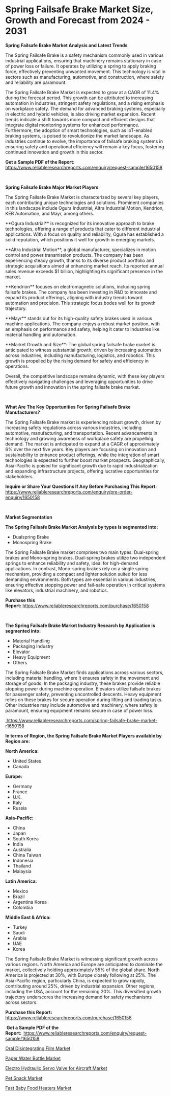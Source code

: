<p><h1>Spring Failsafe Brake Market Size, Growth and Forecast from 2024 - 2031</h1></p><p><strong>Spring Failsafe Brake Market Analysis and Latest Trends</strong></p>
<p><p>The Spring Failsafe Brake is a safety mechanism commonly used in various industrial applications, ensuring that machinery remains stationary in case of power loss or failure. It operates by utilizing a spring to apply braking force, effectively preventing unwanted movement. This technology is vital in sectors such as manufacturing, automotive, and construction, where safety and reliability are paramount.</p><p>The Spring Failsafe Brake Market is expected to grow at a CAGR of 11.4% during the forecast period. This growth can be attributed to increasing automation in industries, stringent safety regulations, and a rising emphasis on workplace safety. The demand for advanced braking systems, especially in electric and hybrid vehicles, is also driving market expansion. Recent trends indicate a shift towards more compact and efficient designs that integrate digital monitoring systems for enhanced performance. Furthermore, the adoption of smart technologies, such as IoT-enabled braking systems, is poised to revolutionize the market landscape. As industries continue to evolve, the importance of failsafe braking systems in ensuring safety and operational efficiency will remain a key focus, fostering continued innovation and growth in this sector.</p></p>
<p><strong>Get a Sample PDF of the Report:&nbsp;</strong> <a href="https://www.reliableresearchreports.com/enquiry/request-sample/1650158?utm_campaign=3&utm_medium=2&utm_source=Github&utm_content=ia&utm_term=26092024&utm_id=spring-failsafe-brake">https://www.reliableresearchreports.com/enquiry/request-sample/1650158</a></p>
<p>&nbsp;</p>
<p><strong>Spring Failsafe Brake Major Market Players</strong></p>
<p><p>The Spring Failsafe Brake Market is characterized by several key players, each contributing unique technologies and solutions. Prominent companies in this landscape include Ogura Industrial, Altra Industrial Motion, Kendrion, KEB Automation, and Mayr, among others.</p><p>**Ogura Industrial** is recognized for its innovative approach to brake technologies, offering a range of products that cater to different industrial applications. With a focus on quality and reliability, Ogura has established a solid reputation, which positions it well for growth in emerging markets.</p><p>**Altra Industrial Motion**, a global manufacturer, specializes in motion control and power transmission products. The company has been experiencing steady growth, thanks to its diverse product portfolio and strategic acquisitions aimed at enhancing market reach. Its reported annual sales revenue exceeds $1 billion, highlighting its significant presence in the market.</p><p>**Kendrion** focuses on electromagnetic solutions, including spring failsafe brakes. The company has been investing in R&D to innovate and expand its product offerings, aligning with industry trends toward automation and precision. This strategic focus bodes well for its growth trajectory.</p><p>**Mayr** stands out for its high-quality safety brakes used in various machine applications. The company enjoys a robust market position, with an emphasis on performance and safety, helping it cater to industries like material handling and automation.</p><p>**Market Growth and Size**: The global spring failsafe brake market is anticipated to witness substantial growth, driven by increasing automation across industries, including manufacturing, logistics, and robotics. This growth is propelled by the rising demand for safety and efficiency in operations.</p><p>Overall, the competitive landscape remains dynamic, with these key players effectively navigating challenges and leveraging opportunities to drive future growth and innovation in the spring failsafe brake market.</p></p>
<p>&nbsp;</p>
<p><strong>What Are The Key Opportunities For Spring Failsafe Brake Manufacturers?</strong></p>
<p><p>The Spring Failsafe Brake market is experiencing robust growth, driven by increasing safety regulations across various industries, including automotive, manufacturing, and transportation. Recent advancements in technology and growing awareness of workplace safety are propelling demand. The market is anticipated to expand at a CAGR of approximately 6% over the next five years. Key players are focusing on innovation and sustainability to enhance product offerings, while the integration of smart technologies is expected to further boost market prospects. Geographically, Asia-Pacific is poised for significant growth due to rapid industrialization and expanding infrastructure projects, offering lucrative opportunities for stakeholders.</p></p>
<p><strong>Inquire or Share Your Questions If Any Before Purchasing This Report:</strong> <a href="https://www.reliableresearchreports.com/enquiry/pre-order-enquiry/1650158?utm_campaign=3&utm_medium=2&utm_source=Github&utm_content=ia&utm_term=26092024&utm_id=spring-failsafe-brake">https://www.reliableresearchreports.com/enquiry/pre-order-enquiry/1650158</a></p>
<p>&nbsp;</p>
<p><strong>Market Segmentation</strong></p>
<p><strong>The Spring Failsafe Brake Market Analysis by types is segmented into:</strong></p>
<p><ul><li>Dualspring Brake</li><li>Monospring Brake</li></ul></p>
<p><p>The Spring Failsafe Brake market comprises two main types: Dual-spring brakes and Mono-spring brakes. Dual-spring brakes utilize two independent springs to enhance reliability and safety, ideal for high-demand applications. In contrast, Mono-spring brakes rely on a single spring mechanism, providing a compact and lighter solution suited for less demanding environments. Both types are essential in various industries, ensuring effective stopping power and fail-safe operation in critical systems like elevators, industrial machinery, and robotics.</p></p>
<p><strong>Purchase this Report:&nbsp;</strong><a href="https://www.reliableresearchreports.com/purchase/1650158?utm_campaign=3&utm_medium=2&utm_source=Github&utm_content=ia&utm_term=26092024&utm_id=spring-failsafe-brake">https://www.reliableresearchreports.com/purchase/1650158</a></p>
<p>&nbsp;</p>
<p><strong>The Spring Failsafe Brake Market Industry Research by Application is segmented into:</strong></p>
<p><ul><li>Material Handling</li><li>Packaging Industry</li><li>Elevator</li><li>Heavy Equipment</li><li>Others</li></ul></p>
<p><p>The Spring Failsafe Brake Market finds applications across various sectors, including material handling, where it ensures safety in the movement and storage of goods. In the packaging industry, these brakes provide reliable stopping power during machine operation. Elevators utilize failsafe brakes for passenger safety, preventing uncontrolled descents. Heavy equipment relies on these brakes for secure operation during lifting and loading tasks. Other industries may include automotive and machinery, where safety is paramount, ensuring equipment remains secure in case of power loss.</p></p>
<p><a href="https://www.reliableresearchreports.com/spring-failsafe-brake-market-r1650158?utm_campaign=3&utm_medium=2&utm_source=Github&utm_content=ia&utm_term=26092024&utm_id=spring-failsafe-brake">&nbsp;https://www.reliableresearchreports.com/spring-failsafe-brake-market-r1650158</a></p>
<p><strong>In terms of Region, the Spring Failsafe Brake Market Players available by Region are:</strong></p>
<p>
    <p> <strong> North America: </strong>
        <ul>
            <li>United States</li>
            <li>Canada</li>
        </ul>
        </p> 
    <p> <strong> Europe: </strong>
        <ul>
            <li>Germany</li>
            <li>France</li>
            <li>U.K.</li>
            <li>Italy</li>
            <li>Russia</li>
        </ul>
        </p> 
    <p> <strong> Asia-Pacific: </strong>
        <ul>
            <li>China</li>
            <li>Japan</li>
            <li>South Korea</li>
            <li>India</li>
            <li>Australia</li>
            <li>China Taiwan</li>
            <li>Indonesia</li>
            <li>Thailand</li>
            <li>Malaysia</li>
        </ul>
        </p> 
    <p> <strong> Latin America: </strong>
        <ul>
            <li>Mexico</li>
            <li>Brazil</li>
            <li>Argentina Korea</li>
            <li>Colombia</li>
        </ul>
        </p> 
    <p> <strong> Middle East & Africa: </strong>
        <ul>
            <li>Turkey</li>
            <li>Saudi</li>
            <li>Arabia</li>
            <li>UAE</li>
            <li>Korea</li>
        </ul>
    </p>
    </p>
<p><p>The Spring Failsafe Brake Market is witnessing significant growth across various regions. North America and Europe are anticipated to dominate the market, collectively holding approximately 55% of the global share. North America is projected at 30%, with Europe closely following at 25%. The Asia-Pacific region, particularly China, is expected to grow rapidly, contributing around 25%, driven by industrial expansion. Other regions, including the USA, account for the remaining 20%. This diversified growth trajectory underscores the increasing demand for safety mechanisms across sectors.</p></p>
<p><strong>Purchase this Report: </strong><a href="https://www.reliableresearchreports.com/purchase/1650158?utm_campaign=3&utm_medium=2&utm_source=Github&utm_content=ia&utm_term=26092024&utm_id=spring-failsafe-brake">https://www.reliableresearchreports.com/purchase/1650158</a></p>
<p>&nbsp;<strong>Get a Sample PDF of the Report:&nbsp;&nbsp;</strong><a href="https://www.reliableresearchreports.com/enquiry/request-sample/1650158?utm_campaign=3&utm_medium=2&utm_source=Github&utm_content=ia&utm_term=26092024&utm_id=spring-failsafe-brake">https://www.reliableresearchreports.com/enquiry/request-sample/1650158</a></p>
<p><strong></strong></p>
<p><p><a href="https://www.linkedin.com/pulse/oral-disintegrating-film-market-strategic-insights-product-ymm5e?trackingId=HyG9IrT4QmOpPd6i8gzLog%3D%3D&utm_campaign=3&utm_medium=2&utm_source=Github&utm_content=ia&utm_term=26092024&utm_id=spring-failsafe-brake">Oral Disintegrating Film Market</a></p><p><a href="https://issuu.com/reportprime-2/docs/paper-water-bottle-market-size-2030_c2a8f6d12800b5?utm_campaign=3&utm_medium=2&utm_source=Github&utm_content=ia&utm_term=26092024&utm_id=spring-failsafe-brake">Paper Water Bottle Market</a></p><p><a href="https://github.com/nicoletavirag/Market-Research-Report-List-5/blob/main/electro-hydraulic-servo-valve-for-aircraft-market.md?utm_campaign=3&utm_medium=2&utm_source=Github&utm_content=ia&utm_term=26092024&utm_id=spring-failsafe-brake">Electro Hydraulic Servo Valve for Aircraft Market</a></p><p><a href="https://www.linkedin.com/pulse/global-pet-snack-market-share-growth-opportunities-size-growing-58qme?trackingId=E8n71j0rQxW%2FVGp%2BHSAqOA%3D%3D&utm_campaign=3&utm_medium=2&utm_source=Github&utm_content=ia&utm_term=26092024&utm_id=spring-failsafe-brake">Pet Snack Market</a></p><p><a href="https://github.com/mauripalmi/Market-Research-Report-List-5/blob/main/fast-baby-food-heaters-market.md?utm_campaign=3&utm_medium=2&utm_source=Github&utm_content=ia&utm_term=26092024&utm_id=spring-failsafe-brake">Fast Baby Food Heaters Market</a></p></p>
